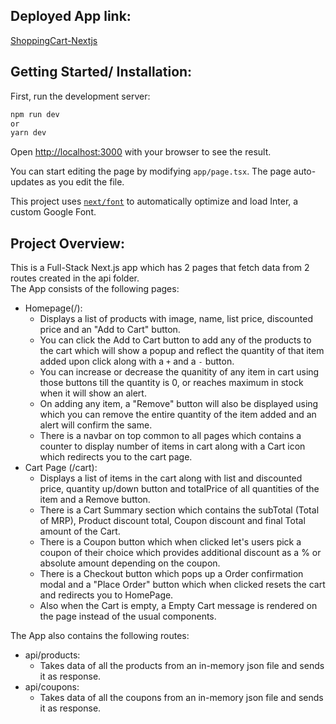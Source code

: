 ## Deployed App link:
[ShoppingCart-Nextjs](https://shopping-cart-nextjs-41arhz0hh-saptarshi-senguptas-projects.vercel.app/)

## Getting Started/ Installation:

First, run the development server:

```bash
npm run dev
or
yarn dev
```

Open [http://localhost:3000](http://localhost:3000) with your browser to see the result.

You can start editing the page by modifying `app/page.tsx`. The page auto-updates as you edit the file.

This project uses [`next/font`](https://nextjs.org/docs/basic-features/font-optimization) to automatically optimize and load Inter, a custom Google Font.

## Project Overview:
This is a Full-Stack Next.js app which has 2 pages that fetch data from 2 routes created in the api folder.
<br/>
The App consists of the following pages:
* Homepage(/):
  * Displays a list of products with image, name, list price, discounted price and an "Add to Cart" button.
  * You can click the Add to Cart button to add any of the products to the cart which will show a popup and reflect the quantity of that item added upon click along with a `+` and a `-` button.
  * You can increase or decrease the quanitity of any item in cart using those buttons till the quantity is 0, or reaches maximum in stock when it will show an alert.
  * On adding any item, a "Remove" button will also be displayed using which you can remove the entire quantity of the item added and an alert will confirm the same.
  * There is a navbar on top common to all pages which contains a counter to display number of items in cart along with a Cart icon which redirects you to the cart page.
* Cart Page (/cart):
  * Displays a list of items in the cart along with list and discounted price, quantity up/down button and totalPrice of all quantities of the item and a Remove button.
  * There is a Cart Summary section which contains the subTotal (Total of MRP), Product discount total, Coupon discount and final Total amount of the Cart. 
  * There is a Coupon button which when clicked let's users pick a coupon of their choice which provides additional discount as a % or absolute amount depending on the coupon.
  * There is a Checkout button which pops up a Order confirmation modal and a "Place Order" button which when clicked resets the cart and redirects you to HomePage.
  * Also when the Cart is empty, a Empty Cart message is rendered on the page instead of the usual components.

The App also contains the following routes:
* api/products:
  * Takes data of all the products from an in-memory json file and sends it as response.
* api/coupons:
  * Takes data of all the coupons from an in-memory json file and sends it as response. 
